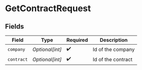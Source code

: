 # GetContractRequest


## Fields

| Field              | Type               | Required           | Description        |
| ------------------ | ------------------ | ------------------ | ------------------ |
| `company`          | *Optional[int]*    | :heavy_check_mark: | Id of the company  |
| `contract`         | *Optional[int]*    | :heavy_check_mark: | Id of the contract |
